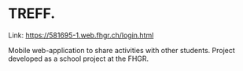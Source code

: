 # TREFF.

Link: https://581695-1.web.fhgr.ch/login.html

Mobile web-application to share activities with other students. Project developed as a school project at the FHGR.
